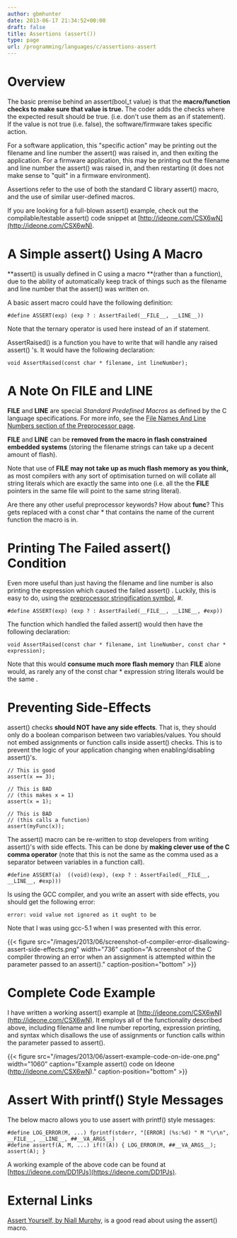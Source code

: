 ```yaml
---
author: gbmhunter
date: 2013-06-17 21:34:52+00:00
draft: false
title: Assertions (assert())
type: page
url: /programming/languages/c/assertions-assert
---
```


# Overview




The basic premise behind an assert(bool_t value) is that the **macro/function checks to make sure that value is true.** The coder adds the checks where the expected result should be true. (i.e. don't use them as an if statement).  If the value is not true (i.e. false), the software/firmware takes specific action.




For a software application, this "specific action" may be printing out the filename and line number the assert() was raised in, and then exiting the application. For a firmware application, this may be printing out the filename and line number the assert() was raised in, and then restarting (it does not make sense to "quit" in a firmware environment).




Assertions refer to the use of both the standard C library assert() macro, and the use of similar user-defined macros.




If you are looking for a full-blown assert() example, check out the compilable/testable assert() code snippet at [http://ideone.com/CSX6wN](http://ideone.com/CSX6wN).




# A Simple assert() Using A Macro




**assert() is usually defined in C using a macro **(rather than a function), due to the ability of automatically keep track of things such as the filename and line number that the assert() was written on.




A basic assert macro could have the following definition:



    
    #define ASSERT(exp) (exp ? : AssertFailed(__FILE__, __LINE__))
    




Note that the ternary operator is used here instead of an if statement.




AssertRaised() is a function you have to write that will handle any raised assert() 's. It would have the following declaration:



    
    void AssertRaised(const char * filename, int lineNumber); 




# A Note On __FILE__ and __LINE__




__FILE__ and __LINE__ are special _Standard Predefined Macros_ as defined by the C language specifications. For more info, see the [File Names And Line Numbers section of the Preprocessor page](http://blog.mbedded.ninja/programming/languages/c/preprocessor#file-names-and-line-numbers).




__FILE__ and __LINE__ can be **removed from the macro in flash constrained embedded systems** (storing the filename strings can take up a decent amount of flash).




Note that use of __FILE__ **may not take up as much flash memory as you think,** as most compilers with any sort of optimisation turned on will collate all string literals which are exactly the same into one (i.e. all the the __FILE__ pointers in the same file will point to the same string literal).




Are there any other useful preprocessor keywords? How about __func__? This gets replaced with a const char * that contains the name of the current function the macro is in.




# Printing The Failed assert() Condition




Even more useful than just having the filename and line number is also printing the expression which caused the failed assert() . Luckily, this is easy to do, using the [preprocessor stringification symbol](http://blog.mbedded.ninja/programming/languages/c/preprocessor#stringification), #.



    
    #define ASSERT(exp) (exp ? : AssertFailed(__FILE__, __LINE__, #exp))




The function which handled the failed assert() would then have the following declaration:



    
    void AssertRaised(const char * filename, int lineNumber, const char * expression);




Note that this would **consume much more flash memory** than __FILE__ alone would, as rarely any of the const char * expression string literals would be the same .




# Preventing Side-Effects




assert() checks **should NOT have any side effects**. That is, they should only do a boolean comparison between two variables/values. You should not embed assignments or function calls inside assert() checks. This is to prevent the logic of your application changing when enabling/disabling assert()'s.



    
    // This is good
    assert(x == 3);
    
    // This is BAD
    // (this makes x = 1)
    assert(x = 1);
    
    // This is BAD
    // (this calls a function)
    assert(myFunc(x));




The assert() macro can be re-written to stop developers from writing assert()'s with side effects. This can be done by **making clever use of the C comma operator** (note that this is not the same as the comma used as a separator between variables in a function call).



    
    #define ASSERT(a)  ((void)(exp), (exp ? : AssertFailed(__FILE__, __LINE__, #exp)))




Is using the GCC compiler, and you write an assert with side effects, you should get the following error:



    
    error: void value not ignored as it ought to be




Note that I was using gcc-5.1 when I was presented with this error.



{{< figure src="/images/2013/06/screenshot-of-compiler-error-disallowing-assert-side-effects.png" width="736" caption="A screenshot of the C compiler throwing an error when an assignment is attempted within the parameter passed to an assert()." caption-position="bottom" >}}



# Complete Code Example




I have written a working assert() example at [http://ideone.com/CSX6wN](http://ideone.com/CSX6wN). It employs all of the functionality described above, including filename and line number reporting, expression printing, and syntax which disallows the use of assignments or function calls within the parameter passed to assert().



{{< figure src="/images/2013/06/assert-example-code-on-ide-one.png" width="1060" caption="Example assert() code on Ideone (http://ideone.com/CSX6wN)." caption-position="bottom" >}}



# Assert With printf() Style Messages




The below macro allows you to use assert with printf() style messages:



    
    #define LOG_ERROR(M, ...) fprintf(stderr, "[ERROR] (%s:%d) " M "\r\n", __FILE__, __LINE__, ##__VA_ARGS__)
    #define assertf(A, M, ...) if(!(A)) { LOG_ERROR(M, ##__VA_ARGS__); assert(A); }




A working example of the above code can  be found at [https://ideone.com/DD1PJs](https://ideone.com/DD1PJs).




# External Links




[Assert Yourself, by Niall Murphy](http://www.embedded.com/electronics-blogs/other/4023329/Assert-Yourself), is a good read about using the assert() macro.

